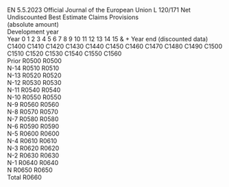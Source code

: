 EN  5.5.2023 Official Journal of the European Union L 120/171
 Net Undiscounted Best Estimate Claims Provisions  
(absolute amount)  
Development year  
Year  0  1  2  3  4  5  6  7  8  9  10  11  12  13  14  15 & +  Year end 
(discounted 
data)  
C1400  C1410  C1420  C1430  C1440  C1450  C1460  C1470  C1480  C1490  C1500  C1510  C1520  C1530  C1540  C1550  C1560  
Prior  R0500  R0500  
N-14  R0510  R0510  
N-13  R0520  R0520  
N-12  R0530  R0530  
N-11  R0540  R0540  
N-10  R0550  R0550  
N-9  R0560  R0560  
N-8  R0570  R0570  
N-7  R0580  R0580  
N-6  R0590  R0590  
N-5  R0600  R0600  
N-4  R0610  R0610  
N-3  R0620  R0620  
N-2  R0630  R0630  
N-1  R0640  R0640  
N R0650  R0650  
Total  R0660